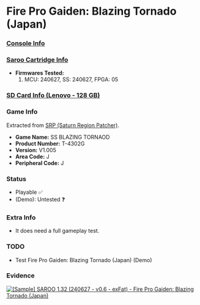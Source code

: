 # Fire Pro Gaiden: Blazing Tornado (Japan)

### [Console Info](../../../../Info/Consoles/VA13/README.md)

### [Saroo Cartridge Info](../../../../Info/Cartridges/RetroGameParadiseStore/1.32F/README.md)

- <b>Firmwares Tested:</b>
  1. MCU: 240627, SS: 240627, FPGA: 05

### [SD Card Info (Lenovo - 128 GB)](../../../../Info/SdCards/Lenovo/128GB/exfat/README.md)

### Game Info

Extracted from [SRP (Saturn Region Patcher)](https://segaxtreme.net/resources/saturn-region-patcher.81/download).

- <b>Game Name:</b> SS BLAZING TORNAOD
- <b>Product Number:</b> T-4302G
- <b>Version:</b> V1.005
- <b>Area Code:</b> J
- <b>Peripheral Code:</b> J

### Status

- Playable :white_check_mark:
- (Demo): Untested :question:

### Extra Info

- It does need a full gameplay test.

### TODO

- Test Fire Pro Gaiden: Blazing Tornado (Japan) (Demo)

### Evidence

[![[Sample] SAROO 1.32 (240627 - v0.6 - exFat) - Fire Pro Gaiden: Blazing Tornado (Japan)](https://img.youtube.com/vi/WZJ3xqpFPqY/0.jpg)](https://www.youtube.com/watch?v=WZJ3xqpFPqY)

